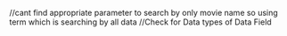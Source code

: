 //cant find appropriate parameter to search by only movie name so using
term which is searching by all data
//Check for Data types of Data Field